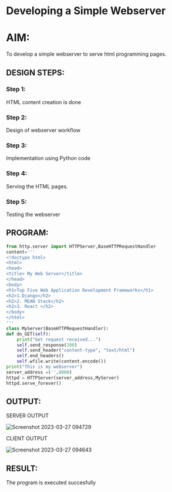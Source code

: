 # Developing a Simple Webserver

# AIM:

To develop a simple webserver to serve html programming pages.

## DESIGN STEPS:

### Step 1:

HTML content creation is done

### Step 2:

Design of webserver workflow

### Step 3:

Implementation using Python code

### Step 4:

Serving the HTML pages.

### Step 5:

Testing the webserver

## PROGRAM:
```python
from http.server import HTTPServer,BaseHTTPRequestHandler
content='''
<!doctype html>
<html>
<head>
<title> My Web Server</title>
</head>
<body>
<h1>Top Five Web Application Development Frameworks</h1> 
<h2>1.Django</h2>
<h2>2. MEAN Stack</h2>
<h2>3. React </h2> 
</body>
</html> 
''' 
class MyServer(BaseHTTPRequestHandler):
def do_GET(self):
    print("Get request received...")
    self.send_response(200)
    self.send_header("content-type", "text/html") 
    self.end_headers()
    self.wfile.write(content.encode())
print("This is my webserver")
server_address =('',8000)
httpd = HTTPServer(server_address,MyServer)
httpd.serve_forever()
```
## OUTPUT:

SERVER OUTPUT

![Screenshot 2023-03-27 094729](https://user-images.githubusercontent.com/113497666/228900015-65737c37-34dc-4e29-b939-7a98575d6979.png)


CLIENT OUTPUT

![Screenshot 2023-03-27 094643](https://user-images.githubusercontent.com/113497666/228900128-65874c61-c159-4af6-8305-59d2556c845b.png)

## RESULT:
The program is executed succesfully
